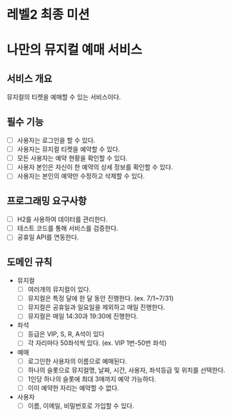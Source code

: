 
# 레벨2 최종 미션
# 나만의 뮤지컬 예매 서비스

## 서비스 개요
뮤지컬의 티켓을 예매할 수 있는 서비스이다.

## 필수 기능
- [ ] 사용자는 로그인을 할 수 있다.
- [ ] 사용자는 뮤지컬 티켓을 예약할 수 있다.
- [ ] 모든 사용자는 예약 현황을 확인할 수 있다.
- [ ] 사용자 본인은 자신이 한 예약의 상세 정보를 확인할 수 있다.
- [ ] 사용자는 본인의 예약만 수정하고 삭제할 수 있다.

## 프로그래밍 요구사항
- [ ] H2를 사용하여 데이터를 관리한다.
- [ ] 테스트 코드를 통해 서비스를 검증한다.
- [ ] 공휴일 API를 연동한다.

## 도메인 규칙
- 뮤지컬
    - [ ] 여러개의 뮤지컬이 있다.
    - [ ] 뮤지컬은 특정 달에 한 달 동안 진행한다. (ex. 7/1~7/31)
    - [ ] 뮤지컬은 공휴일과 일요일을 제외하고 매일 진행한다.
    - [ ] 뮤지컬은 매일 14:30과 19:30에 진행한다.
- 좌석
    - [ ] 등급은 VIP, S, R, A석이 있다
    - [ ] 각 자리마다 50좌석씩 있다. (ex. VIP 1번-50번 좌석)
- 예매
    - [ ] 로그인한 사용자의 이름으로 예매된다.
    - [ ] 하나의 슬롯으로 뮤지컬명, 날짜, 시간, 사용자, 좌석등급 및 위치를 선택한다.
    - [ ] 1인당 하나의 슬롯에 최대 3매까지 예약 가능하다.
    - [ ] 이미 예약한 자리는 예약할 수 없다.
- 사용자
    - [ ] 이름, 이메일, 비밀번호로 가입할 수 있다.
